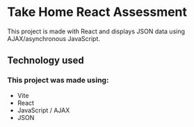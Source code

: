 # Take Home React Assessment

This project is made with React and displays JSON data using AJAX/asynchronous JavaScript.

## Technology used

###  This project was made using:
- Vite
- React 
- JavaScript / AJAX 
- JSON
